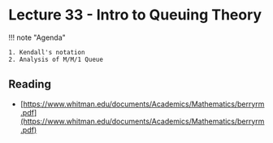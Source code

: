 # Lecture 33 - Intro to Queuing Theory

!!! note "Agenda"

    1. Kendall's notation
    2. Analysis of M/M/1 Queue
    
## Reading

* [https://www.whitman.edu/documents/Academics/Mathematics/berryrm.pdf](https://www.whitman.edu/documents/Academics/Mathematics/berryrm.pdf)

